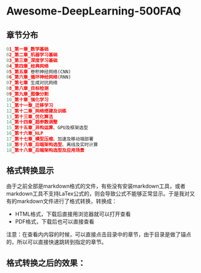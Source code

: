 # Awesome-DeepLearning-500FAQ

## 章节分布
```python
01_第一章_数学基础
02_第二章_机器学习基础
03_第三章_深度学习基础
04_第四章_经典网络
05_第五章 卷积神经网络(CNN)
06_第六章_循环神经网络(RNN)
07_第七章 生成对抗网络
08_第八章_目标检测
09_第九章_图像分割
10_第十章_强化学习
11_第十一章_迁移学习
12_第十二章_网络搭建及训练
13_第十三章_优化算法
14_第十四章_超参数调整
15_第十五章_异构运算、GPU及框架选型
16_第十六章_NLP
17_第十七章_模型压缩、加速及移动端部署
18_第十八章_后端架构选型、离线及实时计算
18_第十八章_后端架构选型及应用场景
```

## 格式转换显示
由于之前全部是markdown格式的文件，有些没有安装markdown工具，或者markdown工具不支持LaTex公式的，则会导致公式不能够正常显示。于是我对又有的markdown文件进行了格式转换，转换成：
* HTML格式，下载后直接用浏览器就可以打开查看
* PDF格式，下载后也可以直接查看

注意：在查看内内容的时候，可以直接点击目录中的章节，由于目录是做了锚点的，所以可以直接快速跳转到指定的章节。

## 格式转换之后的效果：
